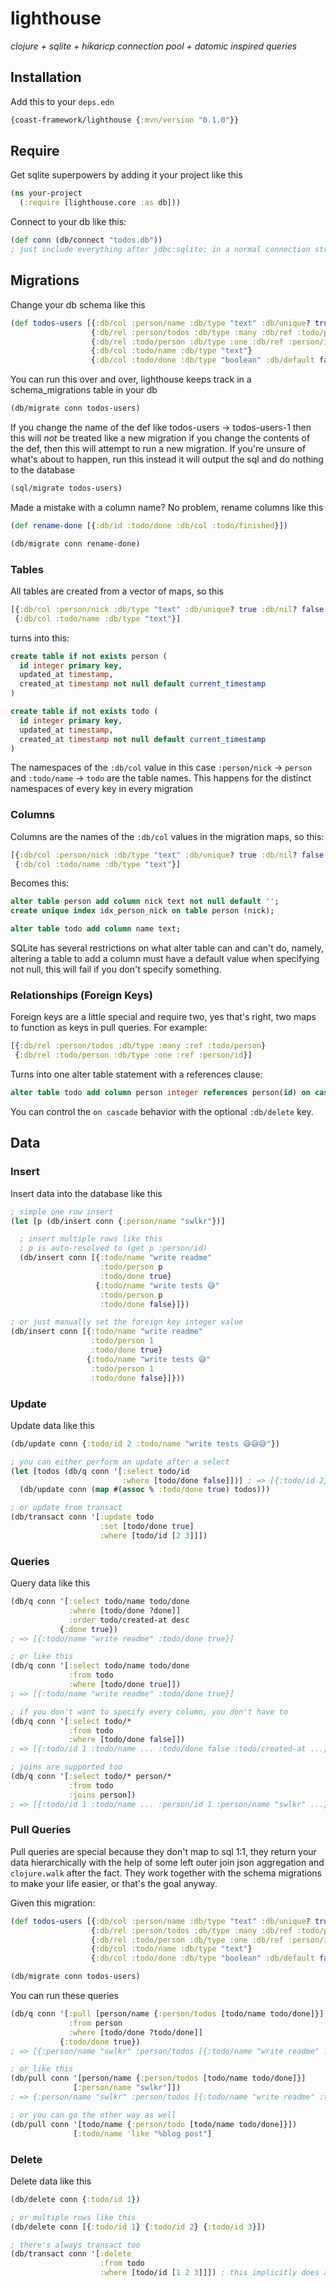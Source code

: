 # lighthouse
_clojure + sqlite + hikaricp connection pool + datomic inspired queries_

## Installation

Add this to your `deps.edn`

```clojure
{coast-framework/lighthouse {:mvn/version "0.1.0"}}
```

## Require

Get sqlite superpowers by adding it your project like this

```clojure
(ns your-project
  (:require [lighthouse.core :as db]))
```

Connect to your db like this:

```clojure
(def conn (db/connect "todos.db"))
; just include everything after jdbc:sqlite: in a normal connection string
```

## Migrations

Change your db schema like this

```clojure
(def todos-users [{:db/col :person/name :db/type "text" :db/unique? true :db/nil? false}
                  {:db/rel :person/todos :db/type :many :db/ref :todo/person}
                  {:db/rel :todo/person :db/type :one :db/ref :person/id}
                  {:db/col :todo/name :db/type "text"}
                  {:db/col :todo/done :db/type "boolean" :db/default false :db/nil? false}])
```

You can run this over and over, lighthouse keeps track in a schema_migrations table in your db

```clojure
(db/migrate conn todos-users)
```

If you change the name of the def like todos-users -> todos-users-1
then this will *not* be treated like a new migration
if you change the contents of the def, then this will attempt to run a
new migration. If you're unsure of what's about to happen, run this instead it will output the sql and do nothing to the database

```clojure
(sql/migrate todos-users)
```

Made a mistake with a column name? No problem, rename columns like this

```clojure
(def rename-done [{:db/id :todo/done :db/col :todo/finished}])

(db/migrate conn rename-done)
```

### Tables

All tables are created from a vector of maps, so this

```clojure
[{:db/col :person/nick :db/type "text" :db/unique? true :db/nil? false :db/default "''"}
 {:db/col :todo/name :db/type "text"}]
```

turns into this:

```sql
create table if not exists person (
  id integer primary key,
  updated_at timestamp,
  created_at timestamp not null default current_timestamp
)

create table if not exists todo (
  id integer primary key,
  updated_at timestamp,
  created_at timestamp not null default current_timestamp
)
```

The namespaces of the `:db/col` value in this case `:person/nick` -> `person` and `:todo/name` -> `todo` are the table names. This happens for the distinct namespaces of every key in every migration

### Columns

Columns are the names of the `:db/col` values in the migration maps, so this:

```clojure
[{:db/col :person/nick :db/type "text" :db/unique? true :db/nil? false :db/default "''"}
 {:db/col :todo/name :db/type "text"}]
```

Becomes this:

```sql
alter table person add column nick text not null default '';
create unique index idx_person_nick on table person (nick);

alter table todo add column name text;
```

SQLite has several restrictions on what alter table can and can't do, namely, altering a table to add a column must have a default value when specifying not null, this will fail if you don't specify something.

### Relationships (Foreign Keys)

Foreign keys are a little special and require two, yes that's right, two maps to function as keys in pull queries. For example:

```clojure
[{:db/rel :person/todos :db/type :many :ref :todo/person}
 {:db/rel :todo/person :db/type :one :ref :person/id}]
```

Turns into one alter table statement with a references clause:

```sql
alter table todo add column person integer references person(id) on cascade delete;
```

You can control the `on cascade` behavior with the optional `:db/delete` key.

## Data

### Insert

Insert data into the database like this

```clojure
; simple one row insert
(let [p (db/insert conn {:person/name "swlkr"})]

  ; insert multiple rows like this
  ; p is auto-resolved to (get p :person/id)
  (db/insert conn [{:todo/name "write readme"
                    :todo/person p
                    :todo/done true}
                   {:todo/name "write tests 😅"
                    :todo/person p
                    :todo/done false}]})

; or just manually set the foreign key integer value
(db/insert conn [{:todo/name "write readme"
                  :todo/person 1
                  :todo/done true}
                 {:todo/name "write tests 😅"
                  :todo/person 1
                  :todo/done false}]}))
```

### Update

Update data like this

```clojure
(db/update conn {:todo/id 2 :todo/name "write tests 😅😅😅"})

; you can either perform an update after a select
(let [todos (db/q conn '[:select todo/id
                         :where [todo/done false]])] ; => [{:todo/id 2} {:todo/id 3}]
  (db/update conn (map #(assoc % :todo/done true) todos)))

; or update from transact
(db/transact conn '[:update todo
                    :set [todo/done true]
                    :where [todo/id [2 3]]])
```

### Queries

Query data like this

```clojure
(db/q conn '[:select todo/name todo/done
             :where [todo/done ?done]]
             :order todo/created-at desc
           {:done true})
; => [{:todo/name "write readme" :todo/done true}]

; or like this
(db/q conn '[:select todo/name todo/done
             :from todo
             :where [todo/done true]])
; => [{:todo/name "write readme" :todo/done true}]

; if you don't want to specify every column, you don't have to
(db/q conn '[:select todo/*
             :from todo
             :where [todo/done false]])
; => [{:todo/id 1 :todo/name ... :todo/done false :todo/created-at ...}]

; joins are supported too
(db/q conn '[:select todo/* person/*
             :from todo
             :joins person])
; => [{:todo/id 1 :todo/name ... :person/id 1 :person/name "swlkr" ...}]
```

### Pull Queries

Pull queries are special because they don't map to sql 1:1, they return your data hierarchically with the help of some left outer join json aggregation and `clojure.walk` after the fact. They work together with the schema migrations to make your life easier, or that's the goal anyway.

Given this migration:

```clojure
(def todos-users [{:db/col :person/name :db/type "text" :db/unique? true :db/nil? false}
                  {:db/rel :person/todos :db/type :many :db/ref :todo/person}
                  {:db/rel :todo/person :db/type :one :db/ref :person/id}
                  {:db/col :todo/name :db/type "text"}
                  {:db/col :todo/done :db/type "boolean" :db/default false :db/nil? false}])

(db/migrate conn todos-users)
```

You can run these queries

```clojure
(db/q conn '[:pull [person/name {:person/todos [todo/name todo/done]}]
             :from person
             :where [todo/done ?todo/done]]
           {:todo/done true})
; => [{:person/name "swlkr" :person/todos [{:todo/name "write readme" :todo/done true}]}]

; or like this
(db/pull conn '[person/name {:person/todos [todo/name todo/done]}]
              [:person/name "swlkr"]])
; => {:person/name "swlkr" :person/todos [{:todo/name "write readme" :todo/done true}]}

; or you can go the other way as well
(db/pull conn '[todo/name {:person/todo [todo/name todo/done]}])
              [:todo/name 'like "%blog post"]
```

### Delete

Delete data like this

```clojure
(db/delete conn {:todo/id 1})

; or multiple rows like this
(db/delete conn [{:todo/id 1} {:todo/id 2} {:todo/id 3}])

; there's always transact too
(db/transact conn '[:delete
                    :from todo
                    :where [todo/id [1 2 3]]]) ; this implicitly does an in query
```
